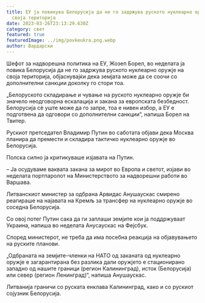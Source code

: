 ```yaml
---
title: ЕУ ја повикува Белорусија да не го задржува руското нуклеарно оружје на
  своја територија
date: 2023-03-26T23:13:29.630Z
category: свет
featured: true
featuredImage: ../img/povkeukra.png.webp
author: Вардарски
---
```


Шефот за надворешна политика на ЕУ, Жозеп Борел, во неделата ја повика Белорусија да не го задржува руското нуклеарно оружје на своја територија, објаснувајќи дека земјата може да се соочи со дополнителни санкции доколку го стори тоа.

„Белоруското складирање и чување на руското нуклеарно оружје би значело неодговорна ескалација и закана за европската безбедност. Белорусија сè уште може да го запре, тоа е нивен избор, а ЕУ е подготвена да одговори со дополнителни санкции“, напиша Борел на Твитер.

Рускиот претседател Владимир Путин во саботата објави дека Москва планира да премести и складира тактичко нуклеарно оружје во Белорусија.

Полска силно ја критикуваше изјавата на Путин.

– Ја осудуваме ваквата закана за мирот во Европа и светот, изјави во неделата портпаролот на Министерството за надворешни работи во Варшава.

Литванскиот министер за одбрана Арвидас Анушаускас смирено реагираше на најавата на Кремљ за трансфер на нуклеарно оружје во соседна Белорусија.

Со овој потег Путин сака да ги заплаши земјите кои ја поддржуваат Украина, напиша во неделата Анусаускас на Фејсбук.

Според министерот, не треба да има посебна реакција на објавувањето на руските планови.

„Одбраната на земјите-членки на НАТО од заканата од нуклеарно оружје е загарантирана без разлика дали оружјето е стационирано западно од нашите граници (регион Калининград), исток (Белорусија) или север (регион Ленинград)“, напиша Анушаускас.

Литванија граничи со руската енклава Калининград, како и со рускиот сојузник Белорусија.
